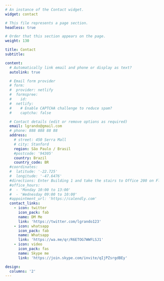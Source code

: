 ```yaml
---
# An instance of the Contact widget.
widget: contact

# This file represents a page section.
headless: true

# Order that this section appears on the page.
weight: 130

title: Contact
subtitle:

content:
  # Automatically link email and phone or display as text?
  autolink: true

  # Email form provider
  # form:
  #  provider: netlify
  #  formspree:
  #    id:
  #  netlify:
  #    # Enable CAPTCHA challenge to reduce spam?
  #    captcha: false

  # Contact details (edit or remove options as required)
  email: lgrando@gmail.com
  # phone: 888 888 88 88
  address:
    # street: 450 Serra Mall
    # city: Stanford
    region: São Paulo / Brasil
    #postcode: '94305'
    country: Brazil
    country_code: BR
  #coordinates:
  #  latitude: '-22.725'
  #  longitude: '-47.6476'
  #directions: Enter Building 1 and take the stairs to Office 200 on Floor 2
  #office_hours:
  #  - 'Monday 10:00 to 13:00'
  #  - 'Wednesday 09:00 to 10:00'
  #appointment_url: 'https://calendly.com'
  contact_links:
    - icon: twitter
      icon_pack: fab
      name: DM Me
      link: 'https://twitter.com/lgrando123'
    - icon: whatsapp
      icon_pack: fab
      name: Whatsapp
      link: 'https://wa.me/qr/R6ETOG7WWFLSJ1'
    - icon: video
      icon_pack: fas
      name: Skype me
      link: 'https://join.skype.com/invite/qIjPZsrgdBEy'

design:
  columns: '2'
---
```

